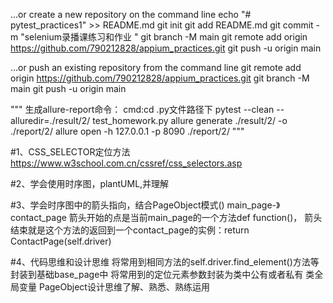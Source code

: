 …or create a new repository on the command line
echo "# pytest_practices1" >> README.md
git init
git add README.md
git commit -m "selenium录播课练习和作业 "
git branch -M main
git remote add origin https://github.com/790212828/appium_practices.git
git push -u origin main

…or push an existing repository from the command line
git remote add origin https://github.com/790212828/appium_practices.git
git branch -M main
git push -u origin main



"""
生成allure-report命令：
cmd:cd .py文件路径下
pytest --clean --alluredir=./result/2/ test_homework.py
allure generate ./result/2/ -o ./report/2/
allure open -h 127.0.0.1 -p 8090 ./report/2/
"""



#1、CSS_SELECTOR定位方法
https://www.w3school.com.cn/cssref/css_selectors.asp

#2、学会使用时序图，plantUML,并理解

#3、学会时序图中的箭头指向，结合PageObject模式()
main_page-》contact_page
箭头开始的点是当前main_page的一个方法def function()，
箭头结束就是这个方法的返回到一个contact_page的实例：return ContactPage(self.driver) 

#4、代码思维和设计思维
将常用到相同方法的self.driver.find_element()方法等封装到基础base_page中
将常用到的定位元素参数封装为类中公有或者私有 类全局变量
PageObject设计思维了解、熟悉、熟练运用

























